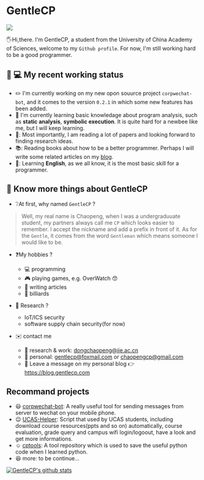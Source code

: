 # GentleCP

![](https://komarev.com/ghpvc/?username=GentleCP&color=yellowgreen)

🖐️Hi,there. I'm GentleCP, a student from the University of China Academy of Sciences, welcome to my `Github profile`. For now, I'm still working hard to be a good programmer. 

## 💁 💻 My recent working status
- :pencil2: I'm currently working on my new opon souurce project `corpwechat-bot`, and it comes to the version `0.2.1` in which some new features has been added.
- :blue_book: I'm currently learning basic knowledage about program analysis, such as **static analysis**, **symbolic execution**. It is quite hard for a newbee like me, but I will keep learning.
- 🤔: Most importantly, I am reading a lot of papers and looking forward to finding research ideas.
- 📚: Reading books about how to be a better programmer. Perhaps I will write some related articles on my [blog](https://blog.gentlecp.com).
- 📓: Learning **English**, as we all know, it is the most basic skill for a programmer.

## 👦 Know more things about GentleCP
- ❔At first, why named `GentleCP` ?
> Well, my real name is Chaopeng, when I was a undergraduuate student, my partners always call me `CP` which looks easier to remember. I accept the nickname and add a prefix in front of it. As for the `Gentle`, it comes from the word `Gentleman` which means someone I would like to be.

- ❓My hobbies ?
    - 💻  programming
    - 🎮 playing games, e.g. OverWatch 😙
    - 📝 writing articles 
    - 🎱 billiards 

- 🔬 Research ?
    - IoT/ICS security
    - software supply chain security(for now)

- ✉️ contact me
    - 🔭 research & work: dongchaopeng@iie.ac.cn
    - :boy: personal: gentlecp@foxmail.com or chaopengcp@gmail.com
    - 🔖 Leave a message on my personal blog 👉 https://blog.gentlecp.com
    
## Recommand projects 

- :smiley: [corpwechat-bot](https://github.com/GentleCP/corpwechat-bot): A really useful tool for sending messages from server to wechat on your mobile phone.
- :wink: [UCAS-Helper](https://github.com/GentleCP/UCAS-Helper): Script that used by UCAS students, including download course resources(ppts and so on) automatically, course evaluation, grade query and campus wifi login/logoout, have a look and get more informations.
- :relaxed: [cptools](https://github.com/GentleCP/cptools): A tool repository which is used to save the useful python code when I learned python.
- :laughing: more: to be continue...

[![GentleCP's github stats](https://github-readme-stats.vercel.app/api?username=GentleCP&show_icons=true&theme=tokyonight)](https://github.com/anuraghazra/github-readme-stats)


